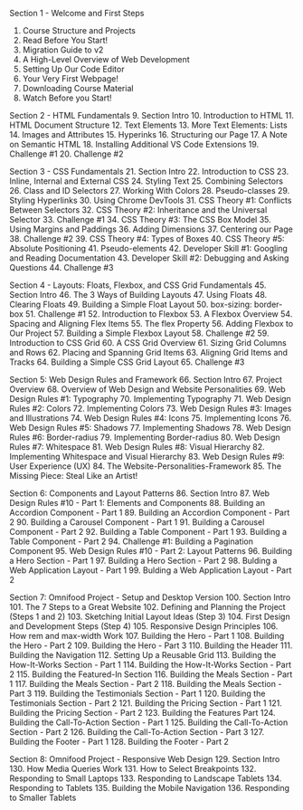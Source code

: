 Section 1 - Welcome and First Steps
1. Course Structure and Projects
2. Read Before You Start!
3. Migration Guide to v2
4. A High-Level Overview of Web Development
5. Setting Up Our Code Editor
6. Your Very First Webpage!
7. Downloading Course Material
8. Watch Before you Start!


Section 2 - HTML Fundamentals
9. Section Intro
10. Introduction to HTML
11. HTML Document Structure
12. Text Elements
13. More Text Elements: Lists
14. Images and Attributes
15. Hyperinks
16. Structuring our Page
17. A Note on Semantic HTML
18. Installing Additional VS Code Extensions
19. Challenge #1
20. Challenge #2


Section 3 - CSS Fundamentals
21. Section Intro
22. Introduction to CSS
23. Inline, Internal and External CSS
24. Styling Text
25. Combining Selectors
26. Class and ID Selectors
27. Working With Colors
28. Pseudo-classes
29. Styling Hyperlinks
30. Using Chrome DevTools
31. CSS Theory #1: Conflicts Between Selectors
32. CSS Theory #2: Inheritance and the Universal Selector
33. Challenge #1
34. CSS Theory #3: The CSS Box Model
35. Using Margins and Paddings
36. Adding Dimensions
37. Centering our Page
38. Challenge #2
39. CSS Theory #4: Types of Boxes
40. CSS Theory #5: Absolute Positioning
41. Pseudo-elements
42. Developer Skill #1: Googling and Reading Documentation
43. Developer Skill #2: Debugging and Asking Questions
44. Challenge #3


Section 4 - Layouts: Floats, Flexbox, and CSS Grid Fundamentals
45. Section Intro
46. The 3 Ways of Building Layouts
47. Using Floats
48. Clearing Floats
49. Building a Simple Float Layout
50. box-sizing: border-box
51. Challenge #1
52. Introduction to Flexbox
53. A Flexbox Overview
54. Spacing and Aligning Flex Items
55. The flex Property
56. Adding Flexbox to Our Project
57. Building a Simple Flexbox Layout
58. Challenge #2
59. Introduction to CSS Grid
60. A CSS Grid Overview
61. Sizing Grid Columns and Rows
62. Placing and Spanning Grid Items
63. Aligning Grid Items and Tracks
64. Building a Simple CSS Grid Layout
65. Challenge #3


Section 5: Web Design Rules and Framework
66. Section Intro
67. Project Overview
68. Overview of Web Design and Website Personalities
69. Web Design Rules #1: Typography
70. Implementing Typography
71. Web Design Rules #2: Colors
72. Implementing Colors
73. Web Design Rules #3: Images and Illustrations
74. Web Design Rules #4: Icons
75. Implementing Icons
76. Web Design Rules #5: Shadows
77. Implementing Shadows
78. Web Design Rules #6: Border-radius
79. Implementing Border-radius
80. Web Design Rules #7: Whitespace
81. Web Design Rules #8: Visual Hierarchy
82. Implementing Whitespace and Visual Hierarchy
83. Web Design Rules #9: User Experience (UX)
84. The Website-Personalities-Framework
85. The Missing Piece: Steal Like an Artist!


Section 6: Components and Layout Patterns
86. Section Intro
87. Web Design Rules #10 - Part 1: Elements and Components
88. Building an Accordion Component - Part 1
89. Building an Accordion Component - Part 2
90. Building a Carousel Component - Part 1
91. Building a Carousel Component - Part 2
92. Building a Table Component - Part 1
93. Building a Table Component - Part 2
94. Challenge #1: Building a Pagination Component
95. Web Design Rules #10 - Part 2: Layout Patterns
96. Building a Hero Section - Part 1
97. Building a Hero Section - Part 2
98. Bulding a Web Application Layout - Part 1
99. Bulding a Web Application Layout - Part 2


Section 7: Omnifood Project - Setup and Desktop Version
100. Section Intro
101. The 7 Steps to a Great Website
102. Defining and Planning the Project (Steps 1 and 2)
103. Sketching Initial Layout Ideas (Step 3)
104. First Design and Development Steps (Step 4)
105. Responsive Design Principles
106. How rem and max-width Work
107. Building the Hero - Part 1
108. Building the Hero - Part 2
109. Building the Hero - Part 3
110. Building the Header
111. Building the Navigation
112. Setting Up a Reusable Grid
113. Building the How-It-Works Section - Part 1
114. Building the How-It-Works Section - Part 2
115. Building the Featured-In Section
116. Building the Meals Section - Part 1
117. Building the Meals Section - Part 2
118. Building the Meals Section - Part 3
119. Building the Testimonials Section - Part 1
120. Building the Testimonials Section - Part 2
121. Building the Pricing Section - Part 1
121. Building the Pricing Section - Part 2
123. Building the Features Part
124. Building the Call-To-Action Section - Part 1
125. Building the Call-To-Action Section - Part 2
126. Building the Call-To-Action Section - Part 3
127. Building the Footer - Part 1
128. Building the Footer - Part 2



Section 8: Omnifood Project - Responsive Web Design
129. Section Intro
130. How Media Queries Work
131. How to Select Breakpoints
132. Responding to Small Laptops
133. Responding to Landscape Tablets
134. Responding to Tablets
135. Building the Mobile Navigation
136. Responding to Smaller Tablets
